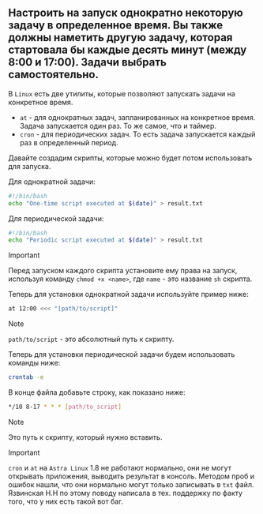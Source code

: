 ## Настроить на запуск однократно некоторую задачу в определенное время. Вы также должны наметить другую задачу, которая стартовала бы каждые десять минут (между 8:00 и 17:00). Задачи выбрать самостоятельно.

В `Linux` есть две утилиты, которые позволяют запускать задачи на конкретное время. 

- `at` - для однократных задач, запланированных на конкретное время. Задача запускается один раз. То же самое, что и таймер. 
- `cron` - для периодических задач. То есть задача запускается каждый раз в определенный период. 


Давайте создадим скрипты, которые можно будет потом использовать для запуска. 

Для однократной задачи: 

```bash
#!/bin/bash
echo "One-time script executed at $(date)" > result.txt
```

Для периодической задачи: 

```bash
#!/bin/bash
echo "Periodic script executed at $(date)" > result.txt
```

> [!IMPORTANT]
> Перед запуском каждого скрипта установите ему права на запуск, используя команду `chmod +x <name>`, где `name` - это название `sh` скрипта. 
	

Теперь для установки однократной задачи используйте пример ниже: 

```bash
at 12:00 <<< "[path/to/script]"
```

> [!NOTE]
> `path/to/script` - это абсолютный путь к скрипту. 
	
Теперь для установки периодической задачи будем использовать команды ниже: 

```bash
crontab -e
```

В конце файла добавьте строку, как показано ниже: 

```bash
*/10 8-17 * * * [path/to_script]
```

> [!NOTE]
> Это путь к скрипту, который нужно вставить.

> [!IMPORTANT]
> `cron` и `at` на `Astra Linux` 1.8 не работают нормально, они не могут открывать приложения, выводить результат в консоль.
> Методом проб и ошибок нашли, что они нормально могут только записывать в `txt` файл.
> Язвинская Н.Н по этому поводу написала в тех. поддержку по факту того, что у них есть такой вот баг. 
